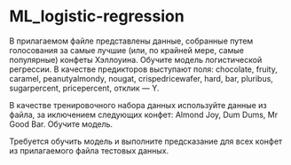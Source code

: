 # ML_logistic-regression

В прилагаемом файле представлены данные, собранные путем голосования за самые лучшие (или, по крайней мере, самые популярные) конфеты Хэллоуина. Обучите модель логистической регрессии. В качестве предикторов выступают поля: chocolate, fruity, caramel, peanutyalmondy, nougat, crispedricewafer, hard, bar, pluribus, sugarpercent, pricepercent, отклик — Y.

В качестве тренировочного набора данных используйте данные из файла, за иключением следующих конфет: Almond Joy, Dum Dums, Mr Good Bar. Обучите модель.

Требуется обучить модель и выполните предсказание для всех конфет из прилагаемого файла тестовых данных.

